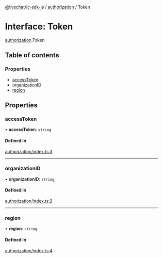 [@livechat/lc-sdk-js](../README.md) / [authorization](../modules/authorization.md) / Token

# Interface: Token

[authorization](../modules/authorization.md).Token

## Table of contents

### Properties

- [accessToken](authorization.Token.md#accesstoken)
- [organizationID](authorization.Token.md#organizationid)
- [region](authorization.Token.md#region)

## Properties

### accessToken

• **accessToken**: `string`

#### Defined in

[authorization/index.ts:3](https://github.com/livechat/lc-sdk-js/blob/125a327/src/authorization/index.ts#L3)

___

### organizationID

• **organizationID**: `string`

#### Defined in

[authorization/index.ts:2](https://github.com/livechat/lc-sdk-js/blob/125a327/src/authorization/index.ts#L2)

___

### region

• **region**: `string`

#### Defined in

[authorization/index.ts:4](https://github.com/livechat/lc-sdk-js/blob/125a327/src/authorization/index.ts#L4)
